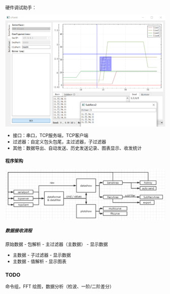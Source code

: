 硬件调试助手：

![image-20220703022526171](README.assets/snapshot.png)

* 接口：串口，TCP服务端，TCP客户端
* 过滤器：自定义包头包尾，主过滤器，子过滤器
* 其他：数据导出、自动发送、历史发送记录、图表显示、收发统计

#### 程序架构

![sys](README.assets/sys-16567853472051.png)

##### 数据接收流程

原始数据 - 包解析 - 主过滤器（主数据） - 显示数据

* 主数据 - 子过滤器 - 显示数据
* 主数据 - 值解析 - 显示图表

### TODO

命令组，FFT 绘图，数据分析（检波、一阶/二阶差分）

